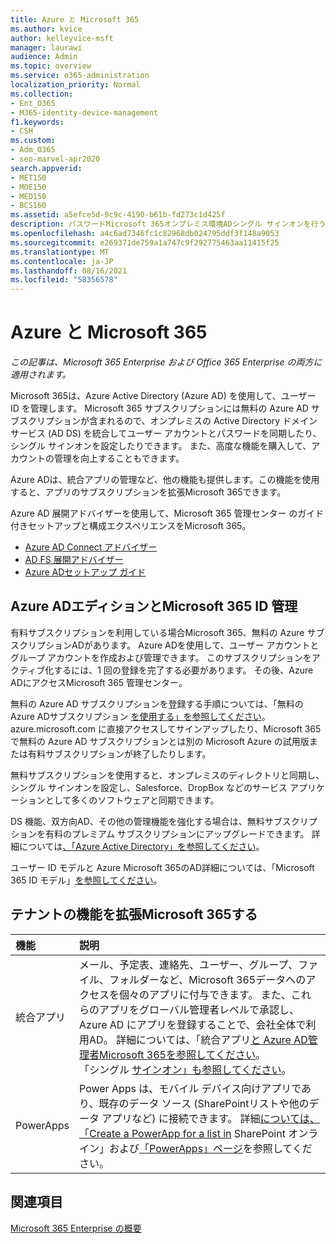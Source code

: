 ```yaml
---
title: Azure と Microsoft 365
ms.author: kvice
author: kelleyvice-msft
manager: laurawi
audience: Admin
ms.topic: overview
ms.service: o365-administration
localization_priority: Normal
ms.collection:
- Ent_O365
- M365-identity-device-management
f1.keywords:
- CSH
ms.custom:
- Adm_O365
- seo-marvel-apr2020
search.appverid:
- MET150
- MOE150
- MED150
- BCS160
ms.assetid: a5efce5d-9c9c-4190-b61b-fd273c1d425f
description: パスワードMicrosoft 365オンプレミス環境ADシングル サインオンを行う場合は、Azure Microsoft 365と統合します。
ms.openlocfilehash: a4c6ad7346fc1c82968db024795ddf3f148a9053
ms.sourcegitcommit: e269371de759a1a747c9f292775463aa11415f25
ms.translationtype: MT
ms.contentlocale: ja-JP
ms.lasthandoff: 08/16/2021
ms.locfileid: "58356578"
---
```

# <a name="azure-integration-with-microsoft-365"></a>Azure と Microsoft 365

*この記事は、Microsoft 365 Enterprise および Office 365 Enterprise の両方に適用されます。*

Microsoft 365は、Azure Active Directory (Azure AD) を使用して、ユーザー ID を管理します。 Microsoft 365 サブスクリプションには無料の Azure AD サブスクリプションが含まれるので、オンプレミスの Active Directory ドメイン サービス (AD DS) を統合してユーザー アカウントとパスワードを同期したり、シングル サインオンを設定したりできます。 また、高度な機能を購入して、アカウントの管理を向上することもできます。
  
Azure ADは、統合アプリの管理など、他の機能も提供します。この機能を使用すると、アプリのサブスクリプションを拡張Microsoft 365できます。
  
Azure AD 展開アドバイザーを使用して、Microsoft 365 管理センター のガイド付きセットアップと構成エクスペリエンスをMicrosoft 365。

 - [Azure AD Connect アドバイザー](https://aka.ms/aadconnectpwsync)
 - [AD FS 展開アドバイザー](https://aka.ms/adfsguidance)
 - [Azure ADセットアップ ガイド](https://aka.ms/aadpguidance)
  
## <a name="azure-ad-editions-and-microsoft-365-identity-management"></a>Azure ADエディションとMicrosoft 365 ID 管理

有料サブスクリプションを利用している場合Microsoft 365、無料の Azure サブスクリプションADがあります。 Azure ADを使用して、ユーザー アカウントとグループ アカウントを作成および管理できます。 このサブスクリプションをアクティブ化するには、1 回の登録を完了する必要があります。 その後、Azure ADにアクセスMicrosoft 365 管理センター。 

無料の Azure AD サブスクリプションを登録する手順については、「無料の Azure ADサブスクリプション [を使用する」を参照してください](../compliance/use-your-free-azure-ad-subscription-in-office-365.md)。 azure.microsoft.com に直接アクセスしてサインアップしたり、Microsoft 365 で無料の Azure AD サブスクリプションとは別の Microsoft Azure の試用版または有料サブスクリプションが終了したりします。 
  
無料サブスクリプションを使用すると、オンプレミスのディレクトリと同期し、シングル サインオンを設定し、Salesforce、DropBox などのサービス アプリケーションとして多くのソフトウェアと同期できます。
  
DS 機能、双方向AD、その他の管理機能を強化する場合は、無料サブスクリプションを有料のプレミアム サブスクリプションにアップグレードできます。 詳細については[、「Azure Active Directory」を参照してください](https://azure.microsoft.com/pricing/details/active-directory/)。
  
ユーザー ID モデルと Azure Microsoft 365のAD詳細については、「Microsoft 365 ID モデル」[を参照してください](about-microsoft-365-identity.md)。
  
## <a name="extend-the-capabilities-of-your-microsoft-365-tenant"></a>テナントの機能を拡張Microsoft 365する

|**機能**|**説明**|
|:-----|:-----|
|統合アプリ  <br/> |メール、予定表、連絡先、ユーザー、グループ、ファイル、フォルダーなど、Microsoft 365データへのアクセスを個々のアプリに付与できます。 また、これらのアプリをグローバル管理者レベルで承認し、Azure AD にアプリを登録することで、会社全体で利用AD。 詳細については、「統合アプリ[と Azure AD管理者Microsoft 365を参照してください](integrated-apps-and-azure-ads.md)。  <br/> 「シングル [サインオン」も参照してください](/azure/active-directory/manage-apps/what-is-single-sign-on)。  <br/> |
|PowerApps  <br/> | Power Apps は、モバイル デバイス向けアプリであり、既存のデータ ソース (SharePointリストや他のデータ アプリなど) に接続できます。 詳細[については、「Create a PowerApp for a list in](https://support.office.com/article/9338b2d2-67ac-4b81-8e67-97da27e5e9ab) SharePoint オンライン」および[「PowerApps」ページ](https://powerapps.microsoft.com/)を参照してください。  <br/> |
   
## <a name="see-also"></a>関連項目

[Microsoft 365 Enterprise の概要](microsoft-365-overview.md)